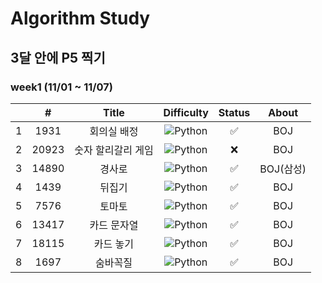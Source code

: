 # Algorithm Study

## 3달 안에 P5 찍기

### week1 (11/01 ~ 11/07)

|     |   #   |       Title        |                               Difficulty                               | Status |   About   |
| :-: | :---: | :----------------: | :--------------------------------------------------------------------: | :----: | :-------: |
|  1  | 1931  |    회의실 배정     |  ![Python](https://img.shields.io/badge/SILVER%20I-A3A3A3?style=flat)  |   ✅   |    BOJ    |
|  2  | 20923 | 숫자 할리갈리 게임 |  ![Python](https://img.shields.io/badge/SILVER%20I-A3A3A3?style=flat)  |   ❌   |    BOJ    |
|  3  | 14890 |       경사로       |  ![Python](https://img.shields.io/badge/GOLD%20III-D5A11E?style=flat)  |   ✅   | BOJ(삼성) |
|  4  | 1439  |       뒤집기       |  ![Python](https://img.shields.io/badge/SILVER%20V-A3A3A3?style=flat)  |   ✅   |    BOJ    |
|  5  | 7576  |       토마토       |   ![Python](https://img.shields.io/badge/GOLD%20V-D5A11E?style=flat)   |   ✅   |    BOJ    |
|  6  | 13417 |    카드 문자열     | ![Python](https://img.shields.io/badge/SILVER%20III-D5A11E?style=flat) |   ✅   |    BOJ    |
|  7  | 18115 |     카드 놓기      | ![Python](https://img.shields.io/badge/SILVER%20III-D5A11E?style=flat) |   ✅   |    BOJ    |
|  8  | 1697  |      숨바꼭질      |  ![Python](https://img.shields.io/badge/SILVER%20I-D5A11E?style=flat)  |   ✅   |    BOJ    |

<!--
금: #D5A11E
은: #A3A3A3
동: #CD7F32
1	I
2	II
3	III
4	IV
5	V
-->
<!-- |4|7576|토마토|![Python](https://img.shields.io/badge/GOLD%20V-D5A11E?style=flat)  -->
<!-- |5|24416|피보나치 1|![Python](https://img.shields.io/badge/BRONZE%20I-CD7F32?style=flat) |   ✅   | -->
